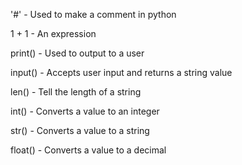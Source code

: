 '#' - Used to make a comment in python

1 + 1 - An expression

print() - Used to output to a user

input() - Accepts user input and returns a string value

len() - Tell the length of a string

int() - Converts a value to an integer

str() - Converts a value to a string

float() - Converts a value to a decimal 
